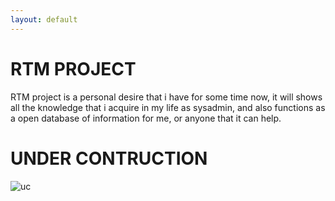 ```yaml
---
layout: default
---
```


# RTM PROJECT

RTM project is a personal desire that i have for some time now, it will shows all the knowledge that i acquire in my life as sysadmin, and also functions as a open database of information for me, or anyone that it can help.


# UNDER CONTRUCTION
![uc](https://pixabay.com/get/eb31b10728f2033ed1584d05fb0938c9bd22ffd41cb318419df1c67ea6/under-construction-2408062_1280.png)
